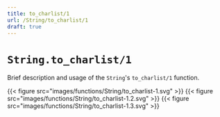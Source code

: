 ```yaml
---
title: to_charlist/1
url: /String/to_charlist/1
draft: true
---
```


# `String.to_charlist/1`
Brief description and usage of the `String`'s `to_charlist/1` function.

{{< figure src="images/functions/String/to_charlist-1.svg" >}}
{{< figure src="images/functions/String/to_charlist-1.2.svg" >}}
{{< figure src="images/functions/String/to_charlist-1.3.svg" >}}
